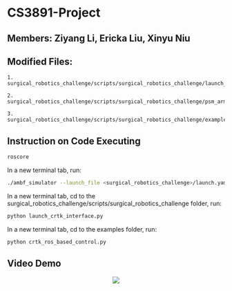 # CS3891-Project

## Members: Ziyang Li, Ericka Liu, Xinyu Niu

## Modified Files:

	1. surgical_robotics_challenge/scripts/surgical_robotics_challenge/launch_crtk_interface.py
  
	2. surgical_robotics_challenge/scripts/surgical_robotics_challenge/psm_arm.py
  
	3. surgical_robotics_challenge/scripts/surgical_robotics_challenge/examples/crtk_ros_based_control.py

## Instruction on Code Executing
	
```bash
roscore
```
  
In a new terminal tab, run: 

```bash
./ambf_simulator --launch_file <surgical_robotics_challenge>/launch.yaml -l 0,1,3,4,14,15 -p 120 -t 1 --override_max_comm_freq 120
```
  
In a new terminal tab, cd to the surgical_robotics_challenge/scripts/surgical_robotics_challenge folder, run: 

```bash
python launch_crtk_interface.py
```
  
In a new terminal tab, cd to the examples folder, run: 

```bash
python crtk_ros_based_control.py
```

## Video Demo
<p align="center">
<img src="Demo.mov">
</p>
